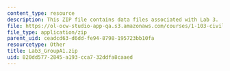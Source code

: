 ```yaml
---
content_type: resource
description: This ZIP file contains data files associated with Lab 3.
file: https://ol-ocw-studio-app-qa.s3.amazonaws.com/courses/1-103-civil-engineering-materials-laboratory-spring-2004/820dd5772845a193cca732ddfa8caaed_Lab3_GroupA1.zip
file_type: application/zip
parent_uid: ceadcd63-d6dd-fe94-8798-195723bb10fa
resourcetype: Other
title: Lab3_GroupA1.zip
uid: 820dd577-2845-a193-cca7-32ddfa8caaed
---
```

